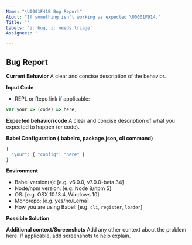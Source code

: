 ```yaml
---
Name: "\U0001F41B Bug Report"
About: "If something isn't working as expected \U0001F914."
Title: ''
Labels: 'i: bug, i: needs triage'
Assignees: ''

---
```


## Bug Report

**Current Behavior**
A clear and concise description of the behavior.

**Input Code**

- REPL or Repo link if applicable:

```js
var your => (code) => here;
```

**Expected behavior/code**
A clear and concise description of what you expected to happen (or code).

**Babel Configuration (.babelrc, package.json, cli command)**

```js
{
  "your": { "config": "here" }
}
```

**Environment**

- Babel version(s): [e.g. v6.0.0, v7.0.0-beta.34]
- Node/npm version: [e.g. Node 8/npm 5]
- OS: [e.g. OSX 10.13.4, Windows 10]
- Monorepo: [e.g. yes/no/Lerna]
- How you are using Babel: [e.g. `cli`, `register`, `loader`]

**Possible Solution**
<!--- Only if you have suggestions on a fix for the bug -->

**Additional context/Screenshots**
Add any other context about the problem here. If applicable, add screenshots to help explain.
